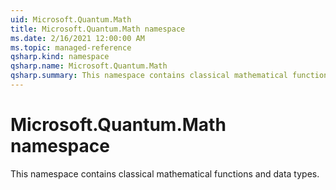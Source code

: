 ```yaml
---
uid: Microsoft.Quantum.Math
title: Microsoft.Quantum.Math namespace
ms.date: 2/16/2021 12:00:00 AM
ms.topic: managed-reference
qsharp.kind: namespace
qsharp.name: Microsoft.Quantum.Math
qsharp.summary: This namespace contains classical mathematical functions and data types.
---
```


# Microsoft.Quantum.Math namespace

This namespace contains classical mathematical functions and data types.

